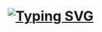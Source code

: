 <h1 align="center">
<a href="https://git.io/typing-svg"><img src="https://readme-typing-svg.herokuapp.com?font=JetBrains+Mono&size=40&duration=2000&pause=1000&color=C3C9DA&background=292C34&center=true&vCenter=true&multiline=true&random=true&width=600&height=120&lines=Hello%2C+I'm+Omar+Ashraf;Welcome+to+my+profile" alt="Typing SVG" /></a>
</h1>

<!--
**OmarAshraf-02/OmarAshraf-02** is a ✨ _special_ ✨ repository because its `README.md` (this file) appears on your GitHub profile.

Here are some ideas to get you started:

- 🔭 I’m currently working on ...
- 🌱 I’m currently learning ...
- 👯 I’m looking to collaborate on ...
- 🤔 I’m looking for help with ...
- 💬 Ask me about ...
- 📫 How to reach me: ...
- 😄 Pronouns: ...
- ⚡ Fun fact: ...
-->
